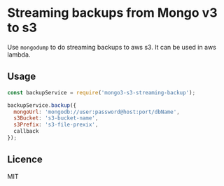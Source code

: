 # Streaming backups from Mongo v3 to s3 

Use `mongodump` to do streaming backups to aws s3. It can be used in aws lambda.


## Usage


``` js
const backupService = require('mongo3-s3-streaming-backup');

backupService.backup({
  mongoUrl: 'mongodb://user:password@host:port/dbName',
  s3Bucket: 's3-bucket-name',
  s3Prefix: 's3-file-prexix',
  callback
});

```

## Licence

MIT
